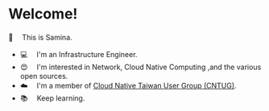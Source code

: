 # Welcome!
🐧  　This is Samina.
- 💻  　I'm an Infrastructure Engineer.
- 😍  　I'm interested in Network, Cloud Native Computing ,and the various open sources.
- ☁️  　I'm a member of [Cloud Native Taiwan User Group (CNTUG)](https://github.com/cloud-native-taiwan).
- 📚  　Keep learning.
